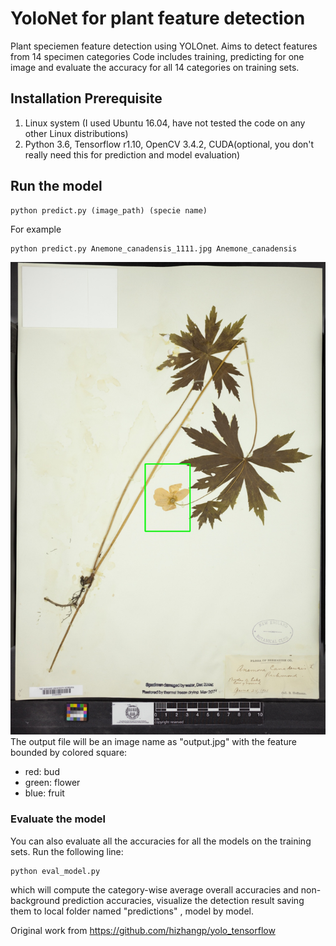 # YoloNet for plant feature detection
Plant speciemen feature detection using YOLOnet. Aims to detect features from 14 specimen categories
Code includes training, predicting for one image and evaluate the accuracy for all 14 categories on training sets.


## Installation Prerequisite
1. Linux system (I used Ubuntu 16.04, have not tested the code on any other Linux distributions)
2. Python 3.6, Tensorflow r1.10, OpenCV 3.4.2, CUDA(optional, you don't really need this for prediction and model evaluation) 

## Run the model

```
python predict.py (image_path) (specie name)
```
For example
```
python predict.py Anemone_canadensis_1111.jpg Anemone_canadensis
```
![alt text](https://github.com/BU-Spark/harvard-herbaria/blob/yolonet/example/Anemone_canadensis.1040272.17269.jpg)
The output file will be an image name as "output.jpg" with the feature bounded by colored square:
 - red: bud
 - green: flower
 - blue: fruit
 ### Evaluate the model
 You can also evaluate all the accuracies for all the models on the training sets. Run the following line:
```
python eval_model.py
```
which will compute the category-wise average overall accuracies and non-background prediction accuracies, visualize the detection result saving them to local folder named "predictions" , model by model.


Original work from https://github.com/hizhangp/yolo_tensorflow
